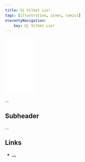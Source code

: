 ```yaml
---
title: Oj Vilket Liv!
tags: [illustration, zines, comics]
eleventyNavigation:
	key: Oj Vilket Liv!
---
```


![image](/img/Emblem_White_100px.png)

...

## Subheader

...

## Links
- [...]()